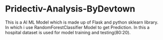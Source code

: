 # Pridectiv-Analysis-ByDevtown
This is a AI ML Model which is made up of Flask and python sklearn library. In which i use RandomForestClassifier Model to get Prediction. In this a hospital dataset is used for model training and testing(80:20).
